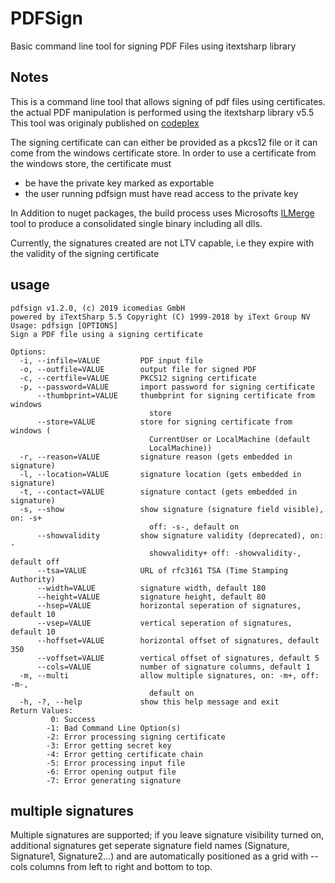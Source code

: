 # PDFSign
Basic command line tool for signing PDF Files using itextsharp library

## Notes
This is a command line tool that allows signing of pdf files using certificates.
the actual PDF manipulation is performed using the itextsharp library v5.5
This tool was originaly published on [codeplex](https://archive.codeplex.com/?p=pdfsign)


The signing certificate can can either be provided as a pkcs12 file or it can come from 
the windows certificate store. In order to use a certificate from the windows store,
the certificate must
  - be have the private key marked as exportable
  - the user running pdfsign must have read access to the private key
  
In Addition to nuget packages, the build process uses Microsofts [ILMerge](http://www.microsoft.com/download/en/details.aspx?displaylang=en&id=17630) 
tool to produce a consolidated single binary including all dlls. 

Currently, the signatures created are not LTV capable, i.e they expire with the validity of the signing certificate

## usage
```
pdfsign v1.2.0, (c) 2019 icomedias GmbH
powered by iTextSharp 5.5 Copyright (C) 1999-2018 by iText Group NV
Usage: pdfsign [OPTIONS]
Sign a PDF file using a signing certificate

Options:
  -i, --infile=VALUE         PDF input file
  -o, --outfile=VALUE        output file for signed PDF
  -c, --certfile=VALUE       PKCS12 signing certificate
  -p, --password=VALUE       import password for signing certificate
      --thumbprint=VALUE     thumbprint for signing certificate from windows
                               store
      --store=VALUE          store for signing certificate from windows (
                               CurrentUser or LocalMachine (default
                               LocalMachine))
  -r, --reason=VALUE         signature reason (gets embedded in signature)
  -l, --location=VALUE       signature location (gets embedded in signature)
  -t, --contact=VALUE        signature contact (gets embedded in signature)
  -s, --show                 show signature (signature field visible), on: -s+
                               off: -s-, default on
      --showvalidity         show signature validity (deprecated), on: -
                               showvalidity+ off: -showvalidity-, default off
      --tsa=VALUE            URL of rfc3161 TSA (Time Stamping Authority)
      --width=VALUE          signature width, default 180
      --height=VALUE         signature height, default 80
      --hsep=VALUE           horizontal seperation of signatures, default 10
      --vsep=VALUE           vertical seperation of signatures, default 10
      --hoffset=VALUE        horizontal offset of signatures, default 350
      --voffset=VALUE        vertical offset of signatures, default 5
      --cols=VALUE           number of signature columns, default 1
  -m, --multi                allow multiple signatures, on: -m+, off: -m-,
                               default on
  -h, -?, --help             show this help message and exit
Return Values:
         0: Success
        -1: Bad Command Line Option(s)
        -2: Error processing signing certificate
        -3: Error getting secret key
        -4: Error getting certificate chain
        -5: Error processing input file
        -6: Error opening output file
        -7: Error generating signature
```

## multiple signatures

Multiple signatures are supported; if you leave signature visibility turned on, additional signatures get 
seperate signature field names (Signature, Signature1, Signature2...) and are automatically positioned as 
a grid with --cols columns from left to right and bottom to top.
